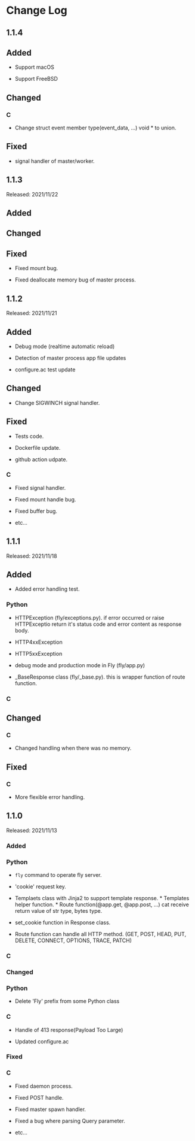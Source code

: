 # Change Log

## 1.1.4

## Added

* Support macOS

* Support FreeBSD

## Changed

### C

* Change struct event member type(event\_data, ...) void \* to union.

## Fixed

* signal handler of master/worker.

## 1.1.3

Released: 2021/11/22

## Added

## Changed

## Fixed

* Fixed mount bug.

* Fixed deallocate memory bug of master process.

## 1.1.2

Released: 2021/11/21

## Added

* Debug mode (realtime automatic reload)

* Detection of master process app file updates

* configure.ac test update

## Changed

* Change SIGWINCH signal handler.

## Fixed

* Tests code.

* Dockerfile update.

* github action udpate.

### C

* Fixed signal handler.

* Fixed mount handle bug.

* Fixed buffer bug.


* etc...

## 1.1.1

Released: 2021/11/18

## Added

* Added error handling test.

### Python

* HTTPException (fly/exceptions.py). if error occurred or raise HTTPExceptio return it's status code and error content as response body.

* HTTP4xxException

* HTTP5xxException

* debug mode and production mode in Fly (fly/app.py)

* \_BaseResponse class (fly/\_base.py). this is wrapper function of route function.

### C

## Changed

### C

* Changed handling when there was no memory.

## Fixed

### C

* More flexible error handling.

## 1.1.0

Released: 2021/11/13

### Added

### Python

* `fly` command to operate fly server.

* 'cookie' request key.

* Templaets class with Jinja2 to support template response.  * Templates helper function.  * Route function(@app.get, @app.post, ...) cat receive return value of str type, bytes type.

* set\_cookie function in Response class.

* Route function can handle all HTTP method. (GET, POST, HEAD, PUT, DELETE, CONNECT, OPTIONS, TRACE, PATCH)

### C

### Changed

### Python

* Delete 'Fly' prefix from some Python class

### C

* Handle of 413 response(Payload Too Large)

- Updated configure.ac

### Fixed

### C

* Fixed daemon process.

* Fixed POST handle.

* Fixed master spawn handler.

* Fixed a bug where parsing Query parameter.

* etc...
